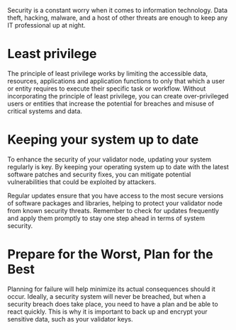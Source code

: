 Security is a constant worry when it comes to information technology. Data theft, hacking, malware, and a host of other threats are enough to keep any IT professional up at night.

# Least privilege
The principle of least privilege works by limiting the accessible data, resources, applications and application functions to only that which a user or entity requires to execute their specific task or workflow. Without incorporating the principle of least privilege, you can create over-privileged users or entities that increase the potential for breaches and misuse of critical systems and data.

# Keeping your system up to date
To enhance the security of your validator node, updating your system regularly is key. By keeping your operating system up to date with the latest software patches and security fixes, you can mitigate potential vulnerabilities that could be exploited by attackers.  

Regular updates ensure that you have access to the most secure versions of software packages and libraries, helping to protect your validator node from known security threats. Remember to check for updates frequently and apply them promptly to stay one step ahead in terms of system security.

# Prepare for the Worst, Plan for the Best
Planning for failure will help minimize its actual consequences should it occur. Ideally, a security system will never be breached, but when a security breach does take place, you need to have a plan and be able to react quickly. This is why it is important to back up and encrypt your sensitive data, such as your validator keys.